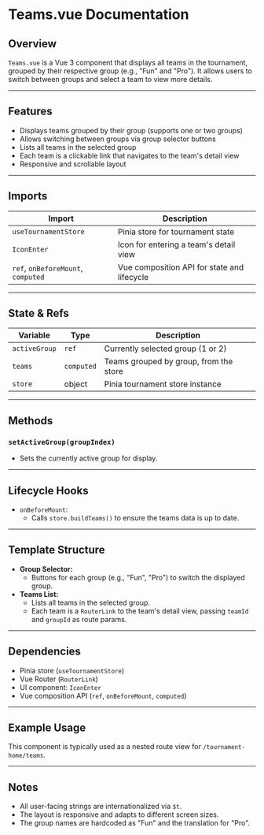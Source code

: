 # Teams.vue Documentation

## Overview

`Teams.vue` is a Vue 3 component that displays all teams in the tournament, grouped by their respective group (e.g., "Fun" and "Pro"). It allows users to switch between groups and select a team to view more details.

---

## Features

- Displays teams grouped by their group (supports one or two groups)
- Allows switching between groups via group selector buttons
- Lists all teams in the selected group
- Each team is a clickable link that navigates to the team's detail view
- Responsive and scrollable layout

---

## Imports

| Import                | Description                                 |
|-----------------------|---------------------------------------------|
| `useTournamentStore`  | Pinia store for tournament state            |
| `IconEnter`           | Icon for entering a team's detail view      |
| `ref`, `onBeforeMount`, `computed` | Vue composition API for state and lifecycle |

---

## State & Refs

| Variable         | Type    | Description                                      |
|------------------|---------|--------------------------------------------------|
| `activeGroup`    | `ref`   | Currently selected group (1 or 2)                |
| `teams`          | `computed` | Teams grouped by group, from the store         |
| `store`          | object  | Pinia tournament store instance                  |

---

## Methods

### `setActiveGroup(groupIndex)`
- Sets the currently active group for display.

---

## Lifecycle Hooks

- `onBeforeMount`:  
  - Calls `store.buildTeams()` to ensure the teams data is up to date.

---

## Template Structure

- **Group Selector:**  
  - Buttons for each group (e.g., "Fun", "Pro") to switch the displayed group.
- **Teams List:**  
  - Lists all teams in the selected group.
  - Each team is a `RouterLink` to the team's detail view, passing `teamId` and `groupId` as route params.

---

## Dependencies

- Pinia store (`useTournamentStore`)
- Vue Router (`RouterLink`)
- UI component: `IconEnter`
- Vue composition API (`ref`, `onBeforeMount`, `computed`)

---

## Example Usage

This component is typically used as a nested route view for `/tournament-home/teams`.

---

## Notes

- All user-facing strings are internationalized via `$t`.
- The layout is responsive and adapts to different screen sizes.
- The group names are hardcoded as "Fun" and the translation for "Pro".
